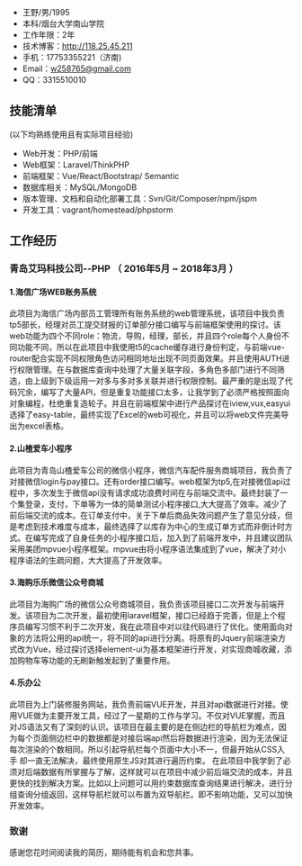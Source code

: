  - 王野/男/1995
 - 本科/烟台大学南山学院 
 - 工作年限：2年
 - 技术博客：http://118.25.45.211 
- 手机：17753355221（济南)
- Email：w258765@gmail.com 
- QQ：3315510010
    
## 技能清单
(以下均熟练使用且有实际项目经验)
- Web开发：PHP/前端
- Web框架：Laravel/ThinkPHP
- 前端框架：Vue/React/Bootstrap/ Semantic
- 数据库相关：MySQL/MongoDB
- 版本管理、文档和自动化部署工具：Svn/Git/Composer/npm/jspm
- 开发工具：vagrant/homestead/phpstorm

## 工作经历 


### 青岛艾玛科技公司--PHP （ 2016年5月 ~ 2018年3月 ）


#### 1.海信广场WEB账务系统

此项目为海信广场内部员工管理所有账务系统的web管理系统，该项目中我负责tp5部长，经理对员工提交财报的订单部分接口编写与前端框架使用的探讨。该web功能为四个不同role：物流，导购，经理，部长，并且四个role每个人身份不同功能不同，所以在此项目中我使用t5的cache缓存进行身份判定，与前端vue-router配合实现不同权限角色访问相同地址出现不同页面效果。并且使用AUTH进行权限管理。在与数据库查询中处理了大量关联字段，多角色多部门进行不同筛选，由上级到下级运用一对多与多对多关联并进行权限控制。最严重的是出现了代码冗余，编写了大量API，但是重复功能接口太多，让我学到了必须严格按照面向对象编程，杜绝重复造轮子。并且在前端框架中进行产品探讨在iview,vux,easyui选择了easy-table，最终实现了Excel的web可视化，并且可以将web文件完美导出为excel表格。 

#### 2.山楂爱车小程序

此项目为青岛山楂爱车公司的微信小程序，微信汽车配件服务商城项目，我负责了对接微信login与pay接口。还有order接口编写。web框架为tp5,在对接微信api过程中，多次发生于微信api没有请求成功浪费时间在与前端交流中。最终封装了一个集登录，支付，下单等为一体的简单测试小程序接口,大大提高了效率。减少了前后端交流的成本。在订单支付中，关于下单后商品失效问题产生了意见分歧，但是考虑到技术难度与成本，最终选择了以库存为中心的生成订单方式而非倒计时方式。在编写完成了自身任务的小程序接口后，加入到了前端开发中，并且建议团队采用美团mpvue小程序框架。mpvue由将小程序语法集成到了vue，解决了对小程序语法的生疏问题，大大提高了开发效率。


#### 3.海购乐乐微信公众号商城

此项目为海购广场的微信公众号商城项目，我负责该项目接口二次开发与前端开发。该项目为二次开发，最初使用laravel框架，接口已经趋于完善，但是上个程序员编写习惯不利于二次开发，我在此项目中对以往代码进行了优化。使用面向对象的方法将公用的api统一，将不同的api进行分离。将原有的Jquery前端渲染方式改为Vue，经过探讨选择element-ui为基本框架进行开发，对实现商城收藏，添加购物车等功能的无刷新触发起到了重要作用。


#### 4.乐办公

此项目为上门装修服务网站，我负责前端VUE开发，并且对api数据进行对接。使用VUE做为主要开发工具，经过了一星期的工作与学习。不仅对VUE掌握，而且对JS语法又有了深刻的认识。该项目在最主要的是在侧边栏的导航栏为难点，因为每个页面侧边栏中的数据都是对接后端api然后将数据进行渲染，因为无法保证每次渲染的个数相同。所以引起导航栏每个页面中大小不一，但最开始从CSS入手 却一直无法解决，最终使用原生JS对其进行遍历约束。
在此项目中我学到了必须对后端数据有所掌握与了解，这样就可以在项目中减少前后端交流的成本，并且更快的找到解决方案。比如以上问题可以用约束数据库查询结果进行解决，进行分组查询分组返回，这样导航栏就可以布置为双导航栏。即不影响功能，又可以加快开发效率。

      
### 致谢
感谢您花时间阅读我的简历，期待能有机会和您共事。
      
